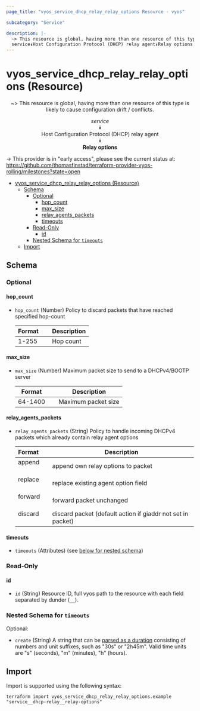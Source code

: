 ```yaml
---
page_title: "vyos_service_dhcp_relay_relay_options Resource - vyos"

subcategory: "Service"

description: |-
  ~> This resource is global, having more than one resource of this type is likely to cause configuration drift / conflicts.
  service⯯Host Configuration Protocol (DHCP) relay agent⯯Relay options
---
```


# vyos_service_dhcp_relay_relay_options (Resource)
<center>

~> This resource is global, having more than one resource of this type is likely to cause configuration drift / conflicts.

*service*  
⯯  
Host Configuration Protocol (DHCP) relay agent  
⯯  
**Relay options**


</center>

-> This provider is in "early access", please see the current status at: https://github.com/thomasfinstad/terraform-provider-vyos-rolling/milestones?state=open

<!--TOC-->

- [vyos_service_dhcp_relay_relay_options (Resource)](#vyos_service_dhcp_relay_relay_options-resource)
  - [Schema](#schema)
    - [Optional](#optional)
      - [hop_count](#hop_count)
      - [max_size](#max_size)
      - [relay_agents_packets](#relay_agents_packets)
      - [timeouts](#timeouts)
    - [Read-Only](#read-only)
      - [id](#id)
    - [Nested Schema for `timeouts`](#nested-schema-for-timeouts)
  - [Import](#import)

<!--TOC-->

<!-- schema generated by tfplugindocs -->
## Schema

### Optional

#### hop_count
- `hop_count` (Number) Policy to discard packets that have reached specified hop-count

    |  Format  &emsp;|  Description  |
    |----------|---------------|
    |  1-255   &emsp;|  Hop count    |
#### max_size
- `max_size` (Number) Maximum packet size to send to a DHCPv4/BOOTP server

    |  Format   &emsp;|  Description          |
    |-----------|-----------------------|
    |  64-1400  &emsp;|  Maximum packet size  |
#### relay_agents_packets
- `relay_agents_packets` (String) Policy to handle incoming DHCPv4 packets which already contain relay agent options

    |  Format   &emsp;|  Description                                                  |
    |-----------|---------------------------------------------------------------|
    |  append   &emsp;|  append own relay options to packet                           |
    |  replace  &emsp;|  replace existing agent option field                          |
    |  forward  &emsp;|  forward packet unchanged                                     |
    |  discard  &emsp;|  discard packet (default action if giaddr not set in packet)  |
#### timeouts
- `timeouts` (Attributes) (see [below for nested schema](#nestedatt--timeouts))

### Read-Only

#### id
- `id` (String) Resource ID, full vyos path to the resource with each field separated by dunder (`__`).

<a id="nestedatt--timeouts"></a>
### Nested Schema for `timeouts`

Optional:

- `create` (String) A string that can be [parsed as a duration](https://pkg.go.dev/time#ParseDuration) consisting of numbers and unit suffixes, such as &#34;30s&#34; or &#34;2h45m&#34;. Valid time units are &#34;s&#34; (seconds), &#34;m&#34; (minutes), &#34;h&#34; (hours).

## Import

Import is supported using the following syntax:

```shell
terraform import vyos_service_dhcp_relay_relay_options.example "service__dhcp-relay__relay-options"
```

